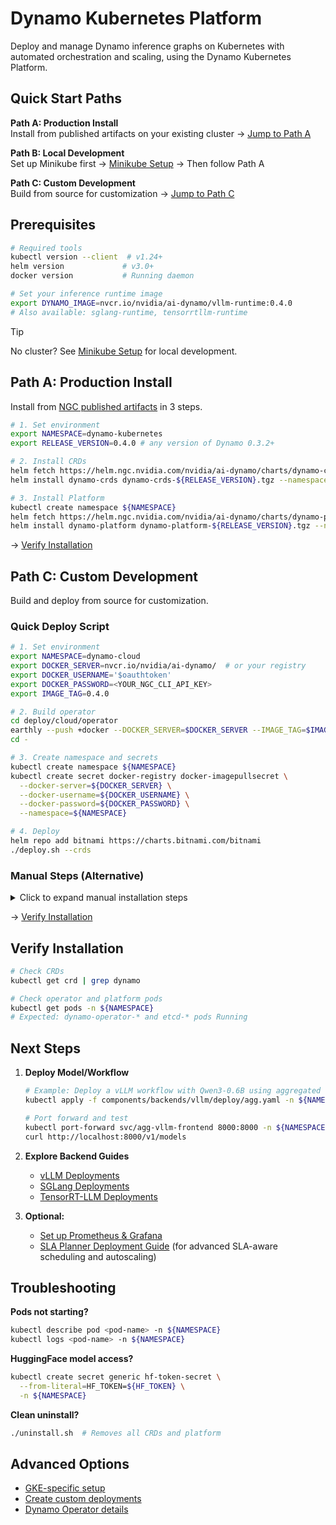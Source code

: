 <!--
SPDX-FileCopyrightText: Copyright (c) 2025 NVIDIA CORPORATION & AFFILIATES. All rights reserved.
SPDX-License-Identifier: Apache-2.0

Licensed under the Apache License, Version 2.0 (the "License");
you may not use this file except in compliance with the License.
You may obtain a copy of the License at

http://www.apache.org/licenses/LICENSE-2.0

Unless required by applicable law or agreed to in writing, software
distributed under the License is distributed on an "AS IS" BASIS,
WITHOUT WARRANTIES OR CONDITIONS OF ANY KIND, either express or implied.
See the License for the specific language governing permissions and
limitations under the License.
-->

# Dynamo Kubernetes Platform

Deploy and manage Dynamo inference graphs on Kubernetes with automated orchestration and scaling, using the Dynamo Kubernetes Platform.

## Quick Start Paths

**Path A: Production Install**  
Install from published artifacts on your existing cluster → [Jump to Path A](#path-a-production-install)

**Path B: Local Development**  
Set up Minikube first → [Minikube Setup](minikube.md) → Then follow Path A

**Path C: Custom Development**  
Build from source for customization → [Jump to Path C](#path-c-custom-development)

## Prerequisites

```bash
# Required tools
kubectl version --client  # v1.24+
helm version             # v3.0+
docker version           # Running daemon

# Set your inference runtime image
export DYNAMO_IMAGE=nvcr.io/nvidia/ai-dynamo/vllm-runtime:0.4.0
# Also available: sglang-runtime, tensorrtllm-runtime
```

> [!TIP]
> No cluster? See [Minikube Setup](minikube.md) for local development.

## Path A: Production Install

Install from [NGC published artifacts](https://catalog.ngc.nvidia.com/orgs/nvidia/teams/ai-dynamo/collections/ai-dynamo/artifacts) in 3 steps.

```bash
# 1. Set environment
export NAMESPACE=dynamo-kubernetes
export RELEASE_VERSION=0.4.0 # any version of Dynamo 0.3.2+

# 2. Install CRDs
helm fetch https://helm.ngc.nvidia.com/nvidia/ai-dynamo/charts/dynamo-crds-${RELEASE_VERSION}.tgz
helm install dynamo-crds dynamo-crds-${RELEASE_VERSION}.tgz --namespace default

# 3. Install Platform
kubectl create namespace ${NAMESPACE}
helm fetch https://helm.ngc.nvidia.com/nvidia/ai-dynamo/charts/dynamo-platform-${RELEASE_VERSION}.tgz
helm install dynamo-platform dynamo-platform-${RELEASE_VERSION}.tgz --namespace ${NAMESPACE}
```

→ [Verify Installation](#verify-installation)

## Path C: Custom Development

Build and deploy from source for customization.

### Quick Deploy Script

```bash
# 1. Set environment
export NAMESPACE=dynamo-cloud
export DOCKER_SERVER=nvcr.io/nvidia/ai-dynamo/  # or your registry
export DOCKER_USERNAME='$oauthtoken'
export DOCKER_PASSWORD=<YOUR_NGC_CLI_API_KEY>
export IMAGE_TAG=0.4.0

# 2. Build operator
cd deploy/cloud/operator
earthly --push +docker --DOCKER_SERVER=$DOCKER_SERVER --IMAGE_TAG=$IMAGE_TAG
cd -

# 3. Create namespace and secrets
kubectl create namespace ${NAMESPACE}
kubectl create secret docker-registry docker-imagepullsecret \
  --docker-server=${DOCKER_SERVER} \
  --docker-username=${DOCKER_USERNAME} \
  --docker-password=${DOCKER_PASSWORD} \
  --namespace=${NAMESPACE}

# 4. Deploy
helm repo add bitnami https://charts.bitnami.com/bitnami
./deploy.sh --crds
```

### Manual Steps (Alternative)

<details>
<summary>Click to expand manual installation steps</summary>

**Step 1: Install CRDs**
```bash
helm install dynamo-crds ./crds/ --namespace default
```

**Step 2: Install Platform**
```bash
helm dep build ./platform/
helm install dynamo-platform ./platform/ \
  --namespace ${NAMESPACE} \
  --set "dynamo-operator.controllerManager.manager.image.repository=${DOCKER_SERVER}/dynamo-operator" \
  --set "dynamo-operator.controllerManager.manager.image.tag=${IMAGE_TAG}" \
  --set "dynamo-operator.imagePullSecrets[0].name=docker-imagepullsecret"
```
</details>

→ [Verify Installation](#verify-installation)

## Verify Installation

```bash
# Check CRDs
kubectl get crd | grep dynamo

# Check operator and platform pods
kubectl get pods -n ${NAMESPACE}
# Expected: dynamo-operator-* and etcd-* pods Running
```

## Next Steps

1. **Deploy Model/Workflow**
   ```bash
   # Example: Deploy a vLLM workflow with Qwen3-0.6B using aggregated serving
   kubectl apply -f components/backends/vllm/deploy/agg.yaml -n ${NAMESPACE}

   # Port forward and test
   kubectl port-forward svc/agg-vllm-frontend 8000:8000 -n ${NAMESPACE}
   curl http://localhost:8000/v1/models
   ```

2. **Explore Backend Guides**
   - [vLLM Deployments](../../components/backends/vllm/deploy/README.md)
   - [SGLang Deployments](../../components/backends/sglang/deploy/README.md)
   - [TensorRT-LLM Deployments](../../components/backends/trtllm/deploy/README.md)

3. **Optional:**
   - [Set up Prometheus & Grafana](k8s_metrics.md)
   - [SLA Planner Deployment Guide](sla_planner_deployment.md) (for advanced SLA-aware scheduling and autoscaling)

## Troubleshooting

**Pods not starting?**
```bash
kubectl describe pod <pod-name> -n ${NAMESPACE}
kubectl logs <pod-name> -n ${NAMESPACE}
```

**HuggingFace model access?**
```bash
kubectl create secret generic hf-token-secret \
  --from-literal=HF_TOKEN=${HF_TOKEN} \
  -n ${NAMESPACE}
```

**Clean uninstall?**
```bash
./uninstall.sh  # Removes all CRDs and platform
```

## Advanced Options

- [GKE-specific setup](gke_setup.md)
- [Create custom deployments](create_deployment.md)
- [Dynamo Operator details](dynamo_operator.md)